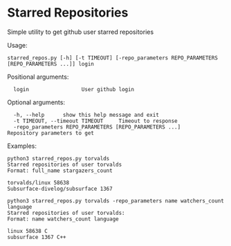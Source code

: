 # Starred Repositories
Simple utility to get github user starred repositories

Usage:
```
starred_repos.py [-h] [-t TIMEOUT] [-repo_parameters REPO_PARAMETERS [REPO_PARAMETERS ...]] login
```


Positional arguments:
```
  login                 User github login
```

Optional arguments:
```
  -h, --help      show this help message and exit
  -t TIMEOUT, --timeout TIMEOUT     Timeout to response
  -repo_parameters REPO_PARAMETERS [REPO_PARAMETERS ...]      Repository parameters to get
```

Examples:
```
python3 starred_repos.py torvalds
Starred repositories of user torvalds
Format: full_name stargazers_count

torvalds/linux 58638
Subsurface-divelog/subsurface 1367
```
```
python3 starred_repos.py torvalds -repo_parameters name watchers_count language
Starred repositories of user torvalds:
Format: name watchers_count language

linux 58638 C
subsurface 1367 C++
```
